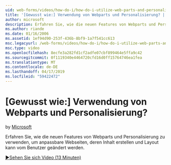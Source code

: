 ```yaml
---
uid: web-forms/videos/how-do-i/how-do-i-utilize-web-parts-and-personalization
title: '[Gewusst wie:] Verwendung von Webparts und Personalisierung? | Microsoft-Dokumentation'
author: microsoft
description: Erfahren Sie, wie die neuen Features von Webparts und Personalisierung zu verwenden, um anpassbare Webseiten, deren Inhalt erstellen und Layout kann vom Benutzer geändert werden.
ms.author: riande
ms.date: 01/16/2006
ms.assetid: 1ef94d90-253f-436b-8bf9-1a7f541cc613
msc.legacyurl: /web-forms/videos/how-do-i/how-do-i-utilize-web-parts-and-personalization
msc.type: video
ms.openlocfilehash: 8ecfe3a282fd1cf2adfe07cbf899464e5ffa9c42
ms.sourcegitcommit: 0f1119340e4464720cfd16d0ff15764746ea1fea
ms.translationtype: MT
ms.contentlocale: de-DE
ms.lasthandoff: 04/17/2019
ms.locfileid: "59422472"
---
```

# <a name="how-do-i-utilize-web-parts-and-personalization"></a>[Gewusst wie:] Verwendung von Webparts und Personalisierung?

by [Microsoft](https://github.com/microsoft)

Erfahren Sie, wie die neuen Features von Webparts und Personalisierung zu verwenden, um anpassbare Webseiten, deren Inhalt erstellen und Layout kann vom Benutzer geändert werden.

[&#9654;Sehen Sie sich Video (13 Minuten)](https://channel9.msdn.com/Blogs/ASP-NET-Site-Videos/how-do-i-utilize-web-parts-and-personalization)
